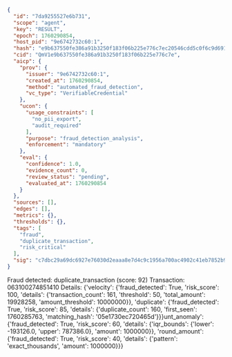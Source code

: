 ```json
{
  "id": "7da9255527e6b731",
  "scope": "agent",
  "key": "RESULT",
  "epoch": 1760290854,
  "host_pid": "9e6742732c60:1",
  "hash": "e9b637550fe386a91b3250f183f06b225e776c7ec20546cdd5c0f6c9d6914fc1",
  "cid": "QmV1e9b637550fe386a91b3250f183f06b225e776c7e",
  "aicp": {
    "prov": {
      "issuer": "9e6742732c60:1",
      "created_at": 1760290854,
      "method": "automated_fraud_detection",
      "vc_type": "VerifiableCredential"
    },
    "ucon": {
      "usage_constraints": [
        "no_pii_export",
        "audit_required"
      ],
      "purpose": "fraud_detection_analysis",
      "enforcement": "mandatory"
    },
    "eval": {
      "confidence": 1.0,
      "evidence_count": 0,
      "review_status": "pending",
      "evaluated_at": 1760290854
    }
  },
  "sources": [],
  "edges": [],
  "metrics": {},
  "thresholds": {},
  "tags": [
    "fraud",
    "duplicate_transaction",
    "risk_critical"
  ],
  "sig": "c7dbc29a69dc6927e76030d2eaaa8e7d4c9c1956a700ac4902c41eb7852b9457"
}
```

Fraud detected: duplicate_transaction (score: 92)
Transaction: 063100274851410
Details: {'velocity': {'fraud_detected': True, 'risk_score': 100, 'details': {'transaction_count': 161, 'threshold': 50, 'total_amount': 19928258, 'amount_threshold': 10000000}}, 'duplicate': {'fraud_detected': True, 'risk_score': 85, 'details': {'duplicate_count': 160, 'first_seen': 1760285763, 'matching_hash': '05e1730ec720465d'}}}unt_anomaly': {'fraud_detected': True, 'risk_score': 60, 'details': {'iqr_bounds': {'lower': -193126.0, 'upper': 787386.0}, 'amount': 1000000}}, 'round_amount': {'fraud_detected': True, 'risk_score': 40, 'details': {'pattern': 'exact_thousands', 'amount': 1000000}}}